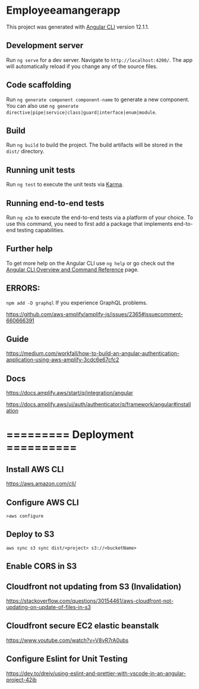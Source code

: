 # Employeeamangerapp

This project was generated with [Angular CLI](https://github.com/angular/angular-cli) version 12.1.1.

## Development server

Run `ng serve` for a dev server. Navigate to `http://localhost:4200/`. The app will automatically reload if you change any of the source files.

## Code scaffolding

Run `ng generate component component-name` to generate a new component. You can also use `ng generate directive|pipe|service|class|guard|interface|enum|module`.

## Build

Run `ng build` to build the project. The build artifacts will be stored in the `dist/` directory.

## Running unit tests

Run `ng test` to execute the unit tests via [Karma](https://karma-runner.github.io).

## Running end-to-end tests

Run `ng e2e` to execute the end-to-end tests via a platform of your choice. To use this command, you need to first add a package that implements end-to-end testing capabilities.

## Further help

To get more help on the Angular CLI use `ng help` or go check out the [Angular CLI Overview and Command Reference](https://angular.io/cli) page.

## ERRORS:
`npm add -D graphql` If you experience GraphQL problems.

https://github.com/aws-amplify/amplify-js/issues/2365#issuecomment-660666391

## Guide 

https://medium.com/workfall/how-to-build-an-angular-authentication-application-using-aws-amplify-3cdc6e67cfc2

## Docs

https://docs.amplify.aws/start/q/integration/angular

https://docs.amplify.aws/ui/auth/authenticator/q/framework/angular#installation
# ========= Deployment ==========
## Install AWS CLI

https://aws.amazon.com/cli/

## Configure AWS CLI

`>aws configure`

## Deploy to S3

`aws sync s3 sync dist/<project> s3://<bucketName>`

## Enable CORS in S3

## Cloudfront not updating from S3 (Invalidation)

https://stackoverflow.com/questions/30154461/aws-cloudfront-not-updating-on-update-of-files-in-s3

## Cloudfront secure EC2 elastic beanstalk

https://www.youtube.com/watch?v=V8vR7rA0ubs

## Configure Eslint for Unit Testing

https://dev.to/dreiv/using-eslint-and-prettier-with-vscode-in-an-angular-project-42ib